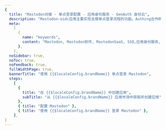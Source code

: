 ```yaml
---
{
  title: "Mastodon对接 - 单点登录配置 - 应用身份服务 - GenAuth 身份云",
  description: "Mastodon-oidc应用主要实现支撑单点登录流程的功能。Authing合作网络提供 Mastodon对接，单点登录，SSO，实现应用的快捷登录、免密登录，提升员工办公体验、增强用户体验，增强企业数字化服务水平。",
  meta:
    [
      {
        name: "keywords",
        content: "Mastodon, Mastodon软件, MastodonSaaS, SSO,应用身份服务,单点登录配置,Authing身份云",
      },
    ],
  noSidebar: true,
  noToc: true,
  noFeedback: true,
  fullWidthPage: true,
  bannerTitle: "使用 {{$localeConfig.brandName}} 单点登录 Mastodon",
  steps:
    [
      {
        title: "在 {{$localeConfig.brandName}} 中创建应用",
        subTitle: "从 {{$localeConfig.brandName}} 应用市场中获取并创建应用",
      },
      { title: "配置 Mastodon" },
      { title: "使用 {{$localeConfig.brandName}} 登录 Mastodon" },
    ],
}
---
```


<IntegrationDetail/>
